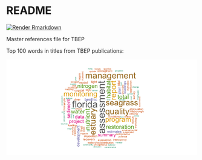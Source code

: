 
# README

[![Render
Rmarkdown](https://github.com/tbep-tech/tbep-refs/workflows/Render%20Rmarkdown/badge.svg)](https://github.com/tbep-tech/tbep-refs/actions)

Master references file for TBEP

Top 100 words in titles from TBEP publications:

![](README_files/figure-gfm/unnamed-chunk-1-1.png)<!-- -->
